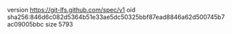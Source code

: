 version https://git-lfs.github.com/spec/v1
oid sha256:846d6c082d5364b51e33ae5dc50325bbf87ead8846a62d500745b7ac09005bbc
size 5793
